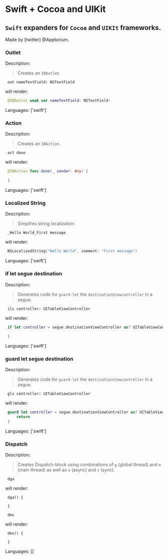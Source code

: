 # Swift + Cocoa and UIKit

## `Swift` expanders for `Cocoa` and `UIKIt` frameworks.

Made by [twitter] @Apptorium.

### Outlet

Description:

> Creates an `IBOutlet`.

` out nameTextField: NSTextField`

will render:



```swift
 @IBOutlet weak var nameTextField: NSTextField!
```

Languages: ['swift']



### Action

Description:

> Creates an `IBAction`.

` act done`

will render:



```swift
 @IBAction func done(_ sender: Any) {
     
 }
```

Languages: ['swift']



### Localized String

Description:

> Simpifies string localization.

` _Hello World_First message`

will render:



```swift
 NSLocalizedString("Hello World", comment: "First message")
```

Languages: ['swift']



### if let segue destination

Description:

> Generates code for `guard-let` the `destinationViewcontroller` in a segue.

` ils controller: UITableViewController`

will render:



```swift
 if let controller = segue.destinationViewController as? UITableViewController {
     
 }
```

Languages: ['swift']



### guard let segue destination

Description:

> Generates code for `guard-let` the `destinationViewcontroller` in a segue.

` gls controller: UITableViewController`

will render:



```swift
 guard let controller = segue.destinationViewController as? UITableViewController else {
     return
 }
```

Languages: ['swift']



### Dispatch

Description:

> Creates Dispatch-block using combinations of `g` (global thread) and `m` (main thread) as well as `a` (async) and `s` (sync).

` dga`

will render:



```
 dga() {
     
 }
```

` dms`

will render:



```
 dms() {
     
 }
```

Languages: []



